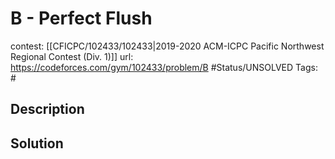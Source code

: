 # B - Perfect Flush

contest: [[CFICPC/102433/102433|2019-2020 ACM-ICPC Pacific Northwest Regional Contest (Div. 1)]]
url: https://codeforces.com/gym/102433/problem/B
#Status/UNSOLVED
Tags: #

## Description

## Solution

